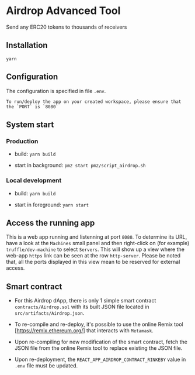 # Airdrop Advanced Tool

Send any ERC20 tokens to thousands of receivers

## Installation 

`yarn`

## Configuration

The configuration is specified in file `.env`.

```
To run/deploy the app on your created workspace, please ensure that the `PORT` is `8080`
```

## System start

### Production

  - build: `yarn build`

  - start in background: `pm2 start pm2/script_airdrop.sh`

### Local development

  - build: `yarn build`

  - start in foreground: `yarn start`

## Access the running app

This is a web app running and listenning at port `8080`.
To determine its URL, have a look at the `Machines` small panel and then right-click on (for example) `truffle/dev-machine` to select `Servers`. This will show up a view where the web-app `https` link can be seen at the
row `http-server`. Please be noted that, all the ports displayed in this view mean to be reserved for external access.

## Smart contract

  - For this Airdrop dApp, there is only 1 simple smart contract `contracts/Airdrop.sol` with its built JSON file located in `src/artifacts/Airdrop.json`.

  - To re-compile and re-deploy, it's possible to use the online Remix tool [https://remix.ethereum.org/] that interacts with `Metamask`. 

  - Upon re-compiling for new modification of the smart contract, fetch the JSON file from the online Remix tool to replace existing the JSON file.

  - Upon re-deployment, the `REACT_APP_AIRDROP_CONTRACT_RINKEBY` value in `.env` file must be updated. 

